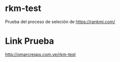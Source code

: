 # rkm-test

Prueba del proceso de seleción de https://rankmi.com/

# Link Prueba

http://omarcrespo.com.ve/rkm-test

